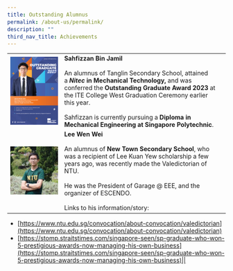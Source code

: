 ```yaml
---
title: Outstanding Alumnus
permalink: /about-us/permalink/
description: ""
third_nav_title: Achievements
---
```

|  |  |  |
| -------- | -------- | -------- |
|![](/images/Outstanding%20Alumnus/230928%20sahfizzan%20bin%20jamil%20oa.png)|**Sahfizzan Bin Jamil** <br><br>An alumnus of&nbsp;Tanglin Secondary School, attained a&nbsp;***Nitec*&nbsp;in Mechanical Technology,** and was conferred the&nbsp;**Outstanding Graduate Award 2023**&nbsp;at the ITE College West Graduation Ceremony earlier this year. <br><br> Sahfizzan is currently pursuing a **Diploma in Mechanical Engineering at Singapore Polytechnic**.||
|![OA Lee Wen Wei](/images/Outstanding%20Alumnus/230928%20lee%20wen%20wei.jpg)| **Lee Wen Wei**<br><br>An alumnus of&nbsp;**New Town Secondary School**, who was a recipient of Lee Kuan Yew scholarship a few years ago, was recently made the Valedictorian of NTU. <br><br> He was the President of Garage @ EEE, and the organizer of ESCENDO. <br><br> Links to his information/story:
*   [https://www.ntu.edu.sg/convocation/about-convocation/valedictorian](https://www.ntu.edu.sg/convocation/about-convocation/valedictorian)
*   [https://stomp.straitstimes.com/singapore-seen/sp-graduate-who-won-5-prestigious-awards-now-managing-his-own-business](https://stomp.straitstimes.com/singapore-seen/sp-graduate-who-won-5-prestigious-awards-now-managing-his-own-business)||